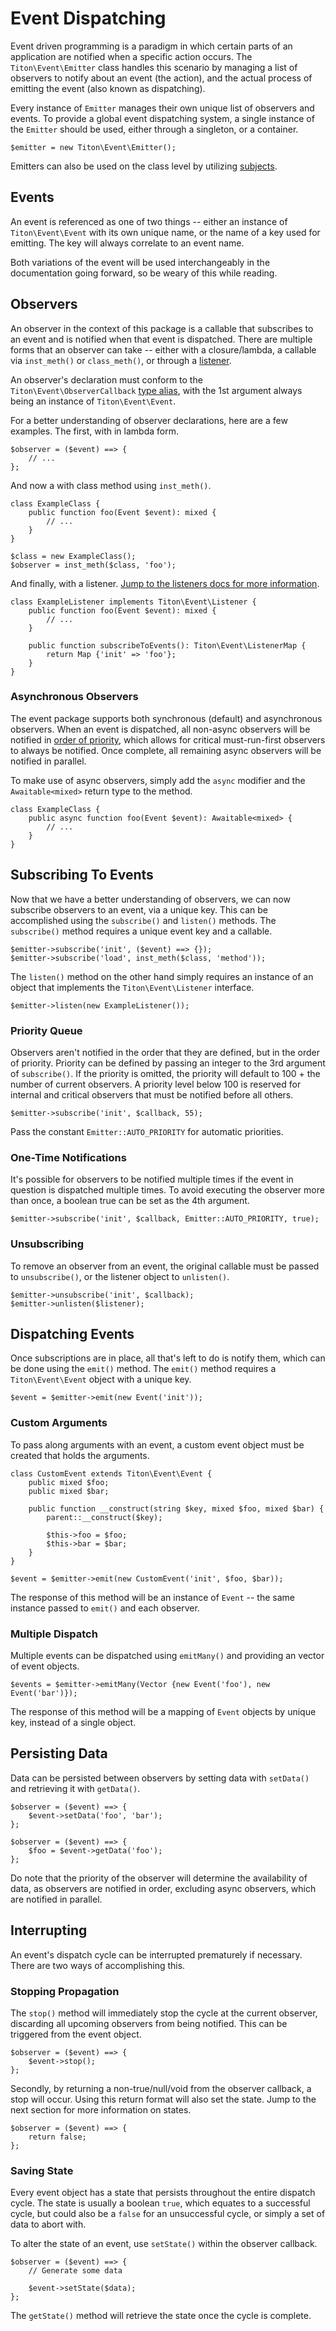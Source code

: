 # Event Dispatching #

Event driven programming is a paradigm in which certain parts of an application are notified when a specific action occurs. The `Titon\Event\Emitter` class handles this scenario by managing a list of observers to notify about an event (the action), and the actual process of emitting the event (also known as dispatching).

Every instance of `Emitter` manages their own unique list of observers and events. To provide a global event dispatching system, a single instance of the `Emitter` should be used, either through a singleton, or a container.

```hack
$emitter = new Titon\Event\Emitter();
```

Emitters can also be used on the class level by utilizing [subjects](subjects.md).

## Events ##

An event is referenced as one of two things -- either an instance of `Titon\Event\Event` with its own unique name, or the name of a key used for emitting. The key will always correlate to an event name.

Both variations of the event will be used interchangeably in the documentation going forward, so be weary of this while reading.

## Observers ##

An observer in the context of this package is a callable that subscribes to an event and is notified when that event is dispatched. There are multiple forms that an observer can take -- either with a closure/lambda, a callable via `inst_meth()` or `class_meth()`, or through a [listener](listeners.md).

An observer's declaration must conform to the `Titon\Event\ObserverCallback` [type alias](types.md), with the 1st argument always being an instance of `Titon\Event\Event`.

For a better understanding of observer declarations, here are a few examples. The first, with in lambda form.

```hack
$observer = ($event) ==> {
    // ...
};
```

And now a with class method using `inst_meth()`.

```hack
class ExampleClass {
    public function foo(Event $event): mixed {
        // ...
    }
}

$class = new ExampleClass();
$observer = inst_meth($class, 'foo');
```

And finally, with a listener. [Jump to the listeners docs for more information](listeners.md).

```hack
class ExampleListener implements Titon\Event\Listener {
    public function foo(Event $event): mixed {
        // ...
    }
    
    public function subscribeToEvents(): Titon\Event\ListenerMap {
        return Map {'init' => 'foo'};
    }
}
```

### Asynchronous Observers ###

The event package supports both synchronous (default) and asynchronous observers. When an event is dispatched, all non-async observers will be notified in [order of priority](#priority-queue), which allows for critical must-run-first observers to always be notified. Once complete, all remaining async observers will be notified in parallel.

To make use of async observers, simply add the `async` modifier and the `Awaitable<mixed>` return type to the method.

```hack
class ExampleClass {
    public async function foo(Event $event): Awaitable<mixed> {
        // ...
    }
}
```

## Subscribing To Events ##

Now that we have a better understanding of observers, we can now subscribe observers to an event, via a unique key. This can be accomplished using the `subscribe()` and `listen()` methods. The `subscribe()` method requires a unique event key and a callable.

```hack
$emitter->subscribe('init', ($event) ==> {});
$emitter->subscribe('load', inst_meth($class, 'method'));
```

The `listen()` method on the other hand simply requires an instance of an object that implements the `Titon\Event\Listener` interface.

```hack
$emitter->listen(new ExampleListener());
```

### Priority Queue ###

Observers aren't notified in the order that they are defined, but in the order of priority. Priority can be defined by passing an integer to the 3rd argument of `subscribe()`. If the priority is omitted, the priority will default to 100 + the number of current observers. A priority level below 100 is reserved for internal and critical observers that must be notified before all others.

```hack
$emitter->subscribe('init', $callback, 55);
```

Pass the constant `Emitter::AUTO_PRIORITY` for automatic priorities. 

### One-Time Notifications ###

It's possible for observers to be notified multiple times if the event in question is dispatched multiple times. To avoid executing the observer more than once, a boolean true can be set as the 4th argument. 

```hack
$emitter->subscribe('init', $callback, Emitter::AUTO_PRIORITY, true);
```

### Unsubscribing ###

To remove an observer from an event, the original callable must be passed to `unsubscribe()`, or the listener object to `unlisten()`.

```hack
$emitter->unsubscribe('init', $callback);
$emitter->unlisten($listener);
```

## Dispatching Events ##

Once subscriptions are in place, all that's left to do is notify them, which can be done using the `emit()` method. The `emit()` method requires a `Titon\Event\Event` object with a unique key. 

```hack
$event = $emitter->emit(new Event('init'));
```

### Custom Arguments ###

To pass along arguments with an event, a custom event object must be created that holds the arguments.

```hack
class CustomEvent extends Titon\Event\Event {
    public mixed $foo;
    public mixed $bar;
    
    public function __construct(string $key, mixed $foo, mixed $bar) {
        parent::__construct($key);
        
        $this->foo = $foo;
        $this->bar = $bar;
    }
}

$event = $emitter->emit(new CustomEvent('init', $foo, $bar));
```

The response of this method will be an instance of `Event` -- the same instance passed to `emit()` and each observer.

### Multiple Dispatch ###

Multiple events can be dispatched using `emitMany()` and providing an vector of event objects.

```hack
$events = $emitter->emitMany(Vector {new Event('foo'), new Event('bar')});
```

The response of this method will be a mapping of `Event` objects by unique key, instead of a single object.

## Persisting Data ##

Data can be persisted between observers by setting data with `setData()` and retrieving it with `getData()`.

```hack
$observer = ($event) ==> {
    $event->setData('foo', 'bar');
};

$observer = ($event) ==> {
    $foo = $event->getData('foo');
};
```

Do note that the priority of the observer will determine the availability of data, as observers are notified in order, excluding async observers, which are notified in parallel.

## Interrupting ##

An event's dispatch cycle can be interrupted prematurely if necessary. There are two ways of accomplishing this.

### Stopping Propagation ###

The `stop()` method will immediately stop the cycle at the current observer, discarding all upcoming observers from being notified. This can be triggered from the event object.

```hack
$observer = ($event) ==> {
    $event->stop();
};
```

Secondly, by returning a non-true/null/void from the observer callback, a stop will occur. Using this return format will also set the state. Jump to the next section for more information on states.

```hack
$observer = ($event) ==> {
    return false;
};
```

### Saving State ###

Every event object has a state that persists throughout the entire dispatch cycle. The state is usually a boolean `true`, which equates to a successful cycle, but could also be a `false` for an unsuccessful cycle, or simply a set of data to abort with.

To alter the state of an event, use `setState()` within the observer callback.

```hack
$observer = ($event) ==> {
    // Generate some data
    
    $event->setState($data);
};
```

The `getState()` method will retrieve the state once the cycle is complete.

